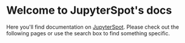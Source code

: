 # Welcome to JupyterSpot's docs

Here you'll find documentation on [JupyterSpot](https://jupyterspot.com). Please check out the following pages or use the search box to find something specific.

```{tableofcontents}
```
